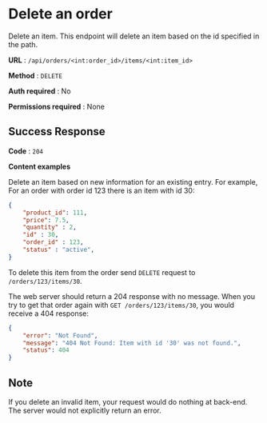 # Delete an order

Delete an item. This endpoint will delete an item based on the id specified in the path.

**URL** : `/api/orders/<int:order_id>/items/<int:item_id>`

**Method** : `DELETE`

**Auth required** : No

**Permissions required** : None

## Success Response

**Code** : `204`

**Content examples**

Delete an item based on new information for an existing entry. For example, For an order with order id 123 there is an item with id 30:

```json
{ 
    "product_id": 111, 
    "price": 7.5,
    "quantity" : 2,
    "id" : 30,
    "order_id" : 123,
    "status" : "active",
}
```

To delete this item from the order send `DELETE` request to `/orders/123/items/30`.

The web server should return a 204 response with no message. When you try to get that order again with `GET /orders/123/items/30`, you would receive a 404 response:

```json
{
    "error": "Not Found",
    "message": "404 Not Found: Item with id '30' was not found.",
    "status": 404
}
```

## Note
If you delete an invalid item, your request would do nothing at back-end. The server would not explicitly return an error.